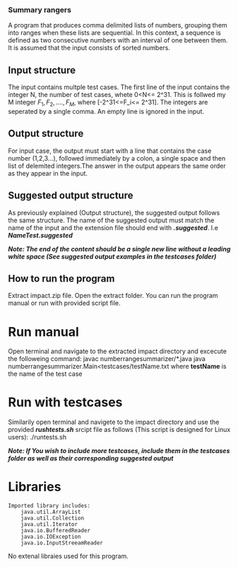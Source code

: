### Summary rangers
A program that produces comma delimited lists of numbers, grouping them into ranges when these lists are sequential.
In this context, a sequence is defined as two consecutive numbers with an interval of one between them. It is assumed that the input consists of sorted numbers.

## Input structure
The input contains multple test cases. The first line of the input contains the integer N, the number of test cases, whete 0<N<= 2^31.
This is follwed my M integer $`F_1, F_2,....,F_M`$, where [-2^31<=F_i<= 2^31]. The integers are seperated by a single comma. An empty line is ignored in the input.
    

## Output structure
For input case, the output must start with a line that contains the case number (1,2,3...), followed immediately by a colon, a single space and then list of delemited integers.The answer in the output appears the same order as they appear in the input.

## Suggested output structure
As previously explained (Output structure), the suggested output follows the same structure. The name of the suggested output must match the name of the input and the extension file should end with ***.suggested***. I.e ***NameTest.suggested***

***Note: The end of the content should be a single new line without a leading white space (See suggested output examples in the testcases folder)***

## How to run the program
Extract impact.zip file. Open the extract folder. You can run the program manual or run with provided script file.

# Run manual
Open terminal and navigate to the extracted impact directory and excecute the followeing command:
        javac numberrangesummarizer/*.java 
        java numberrangesummarizer.Main<testcases/testName.txt
    where __testName__ is the name of the test case

# Run with testcases
Similarily open terminal and navigete to the impact directory and use the provided ***rushtests.sh*** srcipt file as follows (This script is designed for Linux users):
        ./runtests.sh

***Note: If You wish to include more testcases, include them in the testcases folder as well as their corresponding suggested output***

# Libraries
    Imported library includes:
        java.util.ArrayList
        java.util.Collection
        java.util.Iterator
        java.io.BufferedReader
        java.io.IOException
        java.io.InputStreeamReader
        
No extenal libraies used for this program.
    

    

